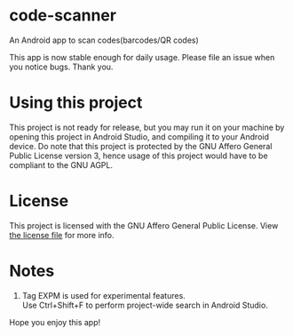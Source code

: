 # code-scanner
An Android app to scan codes(barcodes/QR codes)

This app is now stable enough for daily usage. Please file an issue when you notice bugs. Thank you.

# Using this project
This project is not ready for release, but you may run it on your machine by opening this project in Android Studio, and compiling it to your Android device.
Do note that this project is protected by the GNU Affero General Public License version 3, hence usage of this project would have to be compliant to the GNU AGPL.

# License
This project is licensed with the GNU Affero General Public License. View [the license file](LICENSE.md) for more info.

# Notes
1.  Tag EXPM is used for experimental features.                       
    Use Ctrl+Shift+F to perform project-wide search in Android Studio.
    
Hope you enjoy this app!
